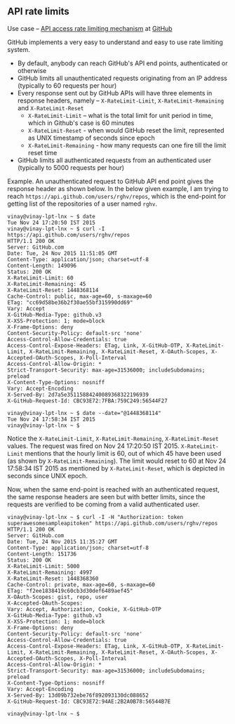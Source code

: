 API rate limits
----------------
Use case – [API access rate limiting mechanism](https://developer.github.com/v3/#rate-limiting) at [GitHub](https://github.com)

GitHub implements a very easy to understand and easy to use rate limiting system.

* By default, anybody can reach GitHub's API end points, authenticated or otherwise
* GitHub limits all unauthenticated requests originating from an IP address (typically to 60 requests per hour)
* Every response sent out by GitHub APIs will have three elements in response headers, namely – `X-RateLimit-Limit`, `X-RateLimit-Remaining` and `X-RateLimit-Reset`
    * `X-RateLimit-Limit` – what is the total limit for unit period in time, which in Github's case is 60 minutes
    * `X-RateLimit-Reset` - when would GitHub reset the limit, represented as UNIX timestamp of seconds since epoch
    * `X-RateLimit-Remaining` - how many requests can one fire till the limit reset time
* GitHub limits all authenticated requests from an authenticated user (typically to 5000 requests per hour)

Example. An unauthenticated request to GitHub API end point gives the response header as shown below. In the below given example, I am trying to reach
`https://api.github.com/users/rghv/repos`, which is the end-point for getting list of the repositories of a user named `rghv`.

```
vinay@vinay-lpt-lnx ~ $ date
Tue Nov 24 17:20:50 IST 2015
vinay@vinay-lpt-lnx ~ $ curl -I https://api.github.com/users/rghv/repos
HTTP/1.1 200 OK
Server: GitHub.com
Date: Tue, 24 Nov 2015 11:51:05 GMT
Content-Type: application/json; charset=utf-8
Content-Length: 149096
Status: 200 OK
X-RateLimit-Limit: 60
X-RateLimit-Remaining: 45
X-RateLimit-Reset: 1448368114
Cache-Control: public, max-age=60, s-maxage=60
ETag: "cc69d58be36b2f30ae55bf315990dd69"
Vary: Accept
X-GitHub-Media-Type: github.v3
X-XSS-Protection: 1; mode=block
X-Frame-Options: deny
Content-Security-Policy: default-src 'none'
Access-Control-Allow-Credentials: true
Access-Control-Expose-Headers: ETag, Link, X-GitHub-OTP, X-RateLimit-Limit, X-RateLimit-Remaining, X-RateLimit-Reset, X-OAuth-Scopes, X-Accepted-OAuth-Scopes, X-Poll-Interval
Access-Control-Allow-Origin: *
Strict-Transport-Security: max-age=31536000; includeSubdomains; preload
X-Content-Type-Options: nosniff
Vary: Accept-Encoding
X-Served-By: 2d7a5e35115884240089368322196939
X-GitHub-Request-Id: CBC93E72:7FBA:759C249:56544F27

vinay@vinay-lpt-lnx ~ $ date --date="@1448368114"
Tue Nov 24 17:58:34 IST 2015
vinay@vinay-lpt-lnx ~ $
```

Notice the `X-RateLimit-Limit`, `X-RateLimit-Remaining`, `X-RateLimit-Reset` values. The request was fired on Nov 24 17:20:50 IST 2015.
`X-RateLimit-Limit` mentions that the hourly limit is 60, out of which 45 have been used (as shown by `X-RateLimit-Remaining`). The limit
would reset to 60 at Nov 24 17:58:34 IST 2015 as mentioned by `X-RateLimit-Reset`, which is depicted in seconds since UNIX epoch.

Now, when the same end-point is reached with an authenticated request, the same response headers are seen but with better limits, since the
requests are verified to be coming from a valid authenticated user.

```
vinay@vinay-lpt-lnx ~ $ curl -I -H "Authorization: token superawesomesampleapitoken" https://api.github.com/users/rghv/repos
HTTP/1.1 200 OK
Server: GitHub.com
Date: Tue, 24 Nov 2015 11:35:27 GMT
Content-Type: application/json; charset=utf-8
Content-Length: 151736
Status: 200 OK
X-RateLimit-Limit: 5000
X-RateLimit-Remaining: 4997
X-RateLimit-Reset: 1448368360
Cache-Control: private, max-age=60, s-maxage=60
ETag: "f2ee1838419c60cb3d30def6489aef45"
X-OAuth-Scopes: gist, repo, user
X-Accepted-OAuth-Scopes: 
Vary: Accept, Authorization, Cookie, X-GitHub-OTP
X-GitHub-Media-Type: github.v3
X-XSS-Protection: 1; mode=block
X-Frame-Options: deny
Content-Security-Policy: default-src 'none'
Access-Control-Allow-Credentials: true
Access-Control-Expose-Headers: ETag, Link, X-GitHub-OTP, X-RateLimit-Limit, X-RateLimit-Remaining, X-RateLimit-Reset, X-OAuth-Scopes, X-Accepted-OAuth-Scopes, X-Poll-Interval
Access-Control-Allow-Origin: *
Strict-Transport-Security: max-age=31536000; includeSubdomains; preload
X-Content-Type-Options: nosniff
Vary: Accept-Encoding
X-Served-By: 13d09b732ebe76f892093130dc088652
X-GitHub-Request-Id: CBC93E72:94AE:2B2A0B78:56544B7E

vinay@vinay-lpt-lnx ~ $ 
```

